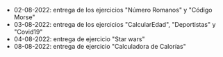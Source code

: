 - 02-08-2022: entrega de los ejercicios "Número Romanos" y "Código Morse" 
- 03-08-2022: entrega de los ejercicios "CalcularEdad", "Deportistas" y 
"Covid19"
- 04-08-2022: entrega de ejercicio "Star wars"
- 08-08-2022: entrega de ejercicio "Calculadora de Calorías"
